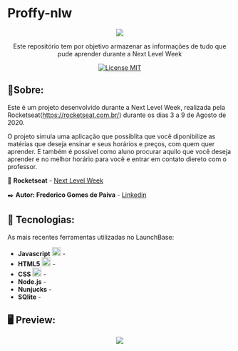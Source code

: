 # Proffy-nlw

<p align="center">
  <img src="https://camo.githubusercontent.com/e374677bcea8e624fe954b1bf81348f9bb4390df/68747470733a2f2f696b2e696d6167656b69742e696f2f6361706974616f2f50726f6666792f6e6c77325f36643750766c485a352e737667">
</p>

<p align="center">Este repositório tem por objetivo armazenar as informações de tudo que pude aprender durante a Next Level Week</p> 

<p align="center"> 
  <a href="https://opensource.org/licenses/MIT"> 
    <img src="https://img.shields.io/badge/License-MIT-blue.svg" alt="License MIT"> 
  </a> 
</p>  

## 📝Sobre:
Este é um projeto desenvolvido durante a Next Level Week, realizada pela Rocketseat(https://rocketseat.com.br/) durante os dias 3 a 9 de Agosto de 2020.

O projeto simula uma aplicação que possiblita que você diponibilize as matérias que deseja ensinar e seus horários e preços, com quem quer aprender. E também é possivel como aluno procurar aquilo que você deseja aprender e no melhor horário para você e entrar em contato diereto com o professor.

:rocket: **Rocketseat** - [Next Level Week](https://rocketseat.com.br/)

:black_nib: **Autor: Frederico Gomes de Paiva** - [Linkedin](https://https://www.linkedin.com/in/frederico-paiva-31a5aa17a/)

## :floppy_disk: Tecnologias: 
[//]: # (Add the features of your project here:) 
As mais recentes ferramentas utilizadas no LaunchBase: 

- **Javascript** <img  width="20" height="20"  src="https://gitconnected.com/public/images/tutorials/svg/javascript.svg"> - 
- **HTML5** <img  width="20" height="20"  src="https://upload.wikimedia.org/wikipedia/commons/thumb/6/61/HTML5_logo_and_wordmark.svg/200px-HTML5_logo_and_wordmark.svg.png"> - 
- **CSS** <img  width="20" height="20"  src="https://flanp.com/images/css.png"> - 
- **Node.js** -
- **Nunjucks** -
- **SQlite** -

## :desktop_computer:  Preview:

<p align="center">
  <img src="https://camo.githubusercontent.com/7abb94af57b5b47e4bef03dd6e5ff859263b023c/68747470733a2f2f696b2e696d6167656b69742e696f2f6361706974616f2f50726f6666792f66696e616c5f313539363738313933375f75726741556f50432d2e6a7067">
</p>